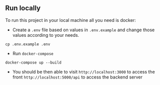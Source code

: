## Run locally

To run this project in your local machine all you need is docker:

- Create a `.env` file based on values in `.env.example` and change those values according to your needs.

```
cp .env.example .env
```

- Run `docker-compose`

```
docker-compose up --build
```

- You should be then able to visit
  `http://localhost:3000` to access the front
  `http://localhost:5000/api` to access the backend server
